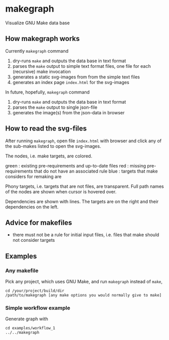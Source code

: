 # makegraph

Visualize GNU Make data base

## How makegraph works
Currently `makegraph` command

1. dry-runs `make` and outputs the data base in text format
2. parses the `make` output to simple text format files, one file for
   each (recursive) make invocation
3. generates a static svg-images from from the simple text files
4. generates an index page `index.html` for the svg-images 

In future, hopefully, `makegraph` command

1. dry-runs `make` and outputs the data base in text format
2. parses the `make` output to single json-file
3. generates the image(s) from the json-data in browser

## How to read the svg-files

After running `makegraph`, open file `index.html` with browser and click any of the sub-makes listed to open the svg-images.

The nodes, i.e. make targets, are colored.

green : existing pre-requirements and up-to-date files
red : missing pre-requirements that do not have an associated rule
blue : targets that make considers for remaking are

Phony targets, i.e. targets that are not files, are transparent. Full path
names of the nodes are shown when cursor is hovered over.

Dependencies are shown with lines. The targets are on the right and their dependencies on the left.

## Advice for makefiles

- there must not be a rule for initial input files, i.e. files that make should
  not consider targets

## Examples

### Any makefile

Pick any project, which uses GNU Make, and run `makegraph` instead of `make`,

    cd /your/project/build/dir
    /path/to/makegraph [any make options you would normally give to make]


### Simple workflow example

Generate graph with

    cd examples/workflow_1
    ../../makegraph
